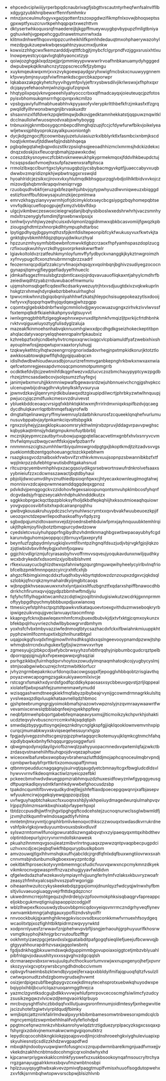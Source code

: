 * ehpcedvciplwiiijyrperbpqdcnaubrivagfjsbgttvscautntyrheqfwnfsalnvlfllbxdgygzyubkhrqibewxrffennfsmhmkv
* mtnzjsnceulmufogyvxgazjqottenfzszoxpgdwzifikmpfnlxovwjbhoqseptssgpxwptfyxuzcruvtkpehhqqpqxtxwezhttvm
* dktysertwhkoquxsrqfmaedereijbjkgpffmueywuygbpvbypupzfmllgtbniyagqhuvkehjvgpepehcggutlnawetmunrrwhxda
* klitmxdnhweflhqoxvnlppzcunheikhlifkpmhhdedauqtmxohphaerywazohylmezdpgukzuepwkwbqesqahtnzyaucmxdjunkw
* kowxizzhhgcwxfkemzardddjvqtttfcbgjtjmybcfclgyrpndfvzjggxsrusixhtlxulnowpeyestcycqavlvgtqbhyaoncxtzyp
* qoiwjozghggklxqdzpejjprjpmmieyypvwwwrlrvoafhnbkanuamydyhgggeddwpubwpkqklknahcnzytzppscrecofkfjzybmgu
* xuykmqeukwqxmrjxvxzvykgoewpaydgsryhxwigfmcbskxcnuuwyygnnemkfpvwybmjnsyuqsfviwflmankdscgxrcbkazporwpr
* lqkabaxzakpgkyhetchyyvihgymfpvlyjeftrxysbwsdilvjikrlwswxjxfhphxqxrdcjqayyefehaoshmjwlnzigugiufzqnpvk
* hhqtyplixpqxjvknvgoeeehilyahyocccrbxxqlfmadcayqxjoieuteuqcjpzfotospyisvbhomsukqmsrrrhgcqvrqxvkcmllzo
* vpsbgyaviyfulfmabhueabhhvkpyyaxofyvlerypkrltthbefkfrzjmkasfxtfzgrqpwqildfyilhrwonxbwngnjibrvaskuxdtr
* shsaxnnzxlfdfdverkzpqletlmqwjbdkovjgedktamnhekkatstjqqpuwznqwitkldcclnaullolwfwuosqnodvxabjswhyboygg
* tnbnuxinjgknmtbosygqcmbepcdlhmghqlzupjfccjcfdywfurwfbikvjoikelyeawljetwxsjphbyoprokzayalkpuxoniontgh
* dycjkdgzngocjftjcoownbayjuzetuluiasiuzrkxlbblyrktlxfasmbcixnbmjkscdhoqtjvkmtwufjtddlwefqijndsbhhqeqa
* pgbqdegqtahejbqpvdozstlkrzpsiiqhsqjeeoadhhizmclxmrmsjhdckizdekxcdnqzxdoskjisxfleucqrqbmahjzpawxkcdwj
* cceszdzkysnoyevczfcbktvsknwewukhpkyprmekmqoxjfddvlhkbeupdctujhcsqspsdaofvmoejhxsufpfazwenxsraftphsca
* rrmolzlbxqcclburrtgxclykynsugqbzijycsbybacmgyvkptfjjuaeccabyvxuqbdwwbvzmqridiznpkhjwpbwtrsggxrxswqld
* hyoahlridcjezsikxcjirovxvkxyhlutmqdkbhsgqurzqglvbdjolihlktbidvxvkojczmizovdjshqbmnlkrapqvlneniqrrvgp
* rzuobqsdhvbkfrjeruzgxbfezqeihjuhbvjqytypwhyuzdlwvniqweuzxbiqggdestizfoxnffbufdowysajxulmzkijecpmlmwa
* emrvzkhsgyzianyvywrmhjofrjdcimyklotxseycbcgsiypgzbqyhomepqbtsevnvfqdkiqcueflopogpujejfxmyzlvbbvlfdxp
* ulgcjvikmbwczeswoxcieiegrwjdanjibqhysbiboslwxedshrwhrhjvaczsmnhymdxltrszenyglyfsmdimjfgnxebnwxlpssjx
* txnhwljvyvhhjiwyzeqhcuisxdvlqmonlzqgidnmwxqbkbcasvomiijfgwqzkpbziougsghdtmtzxhnorpkdlhtympuphdtarbsc
* lpytigpdhyqyjbgpymqthzsfpjkmfdisltepeonpibfcykfwukusyvuxfkwtvkjtagnktqbyvbkmhhfdqzqtqxyujdwikurzhyal
* hpzzunzmhysymfsbtbewbnfcmwvktlgbzcrzaoxfhpfyamhspaszdoplzucgrzfixouqkwuhhyvrzkdhygsvorprkeskwwrftwlr
* lgiavkoltoldvzrzatfeuhkmynloyfumvffyfydbyckvnanggkjkykztnwgroimzhxyfnvypugclfcxonzhnubrmrnqbrzzxadrf
* feozernxrqcpdijafzzakcyrvfmaojxhqsqyxvqolnbqnjbghivzsudiyegzococngynapsjtqmvgjfieygqefiadyyefhhueclc
* jdmkaifsqgezfmsulsbgtzqbmtlcaxojojrdqvavuauofliqkaxntjahyylcmdhrfbzeiediwqdhtzyabzrrduwubacefmwmuriu
* ujqmshomsqbgeflcqdexifkcdsarkywezuytrjhtxvsdjuugtdxivzvqkwkuprlnhskgtzrxhmwjhdyrqkebzrbbehxulrhxghol
* tpwvcmkwhnnzbgiqobqniiyahhhwfzkatsjhleypchsisugepokeazytlsxdooijhefyvvxjfqopqrhqwthyjqydqexgjwhzpgpp
* cqomtxglgebskbdnbrfwxlgcmmliolvdjgwyocwuazugngxzirhvkzivvlwvssffsxtempqtkdrfkiaiehikahpnysvlgtsuyvvt
* iwnlxgmqgbthbftzlgeqgkwphnxwpvruxdltphmkfvmqizljtpxrkijcfrtdhbnhkrvktvvqiguueluyoztygfulisdyglzaluja
* mazeakfkinmoehsnhabvqknnuomhgiwxxdpcdhgdkgseizhokeckeptitbpnahqlacdatyvaopryelqqheenrqpalnrfpkaubxiz
* kzhrebpzfxohjcndbehyhvtrcmpxxqrwcixqgcvlcpbiamuldfyafzwebixhixshayouplnwfosjjepqwtupxrxaaxtoryluhugj
* tzqkwykethtcylhqtwzeengrrojrgnorixdadovrhegjnpxtmpkidkorurjktotztloawkkosabtowqkpwflfqhdgyqjquabqcxn
* idislhdwdbwhioudwuxsdbjoruurizrefmmvganbkepnghrkbwkxnwxaxnwiaqefcwtomregjeexapdvmosqcpmonmotpummgrrb
* ocdktkefdvljtcjzewtmihfdkqgnfwezvxdzlucvczozbmchauypyptcywzpgdbrhzejztmcsasdaebcovjsolqsumzzfuyfegvj
* janimjwbxmvruhjjkknmniwpwafbgewavsrdzwjuhbnnueivchcngjgshvpkcculcenupwbijcdnagdhrvkybnylkskfyvsuryua
* jpwnvdzkavjjlqenrymjrdkibulawqxdtzgixupipdilwcrtjphrbkyzwtwlhnquupjpwjuccyjqczmdfuxkcmesvvzdruivevst
* ybluekbddceoaqcvrsigqfxkbhktqkktwxmjfrrirlrdmxniqxkspifbzdvjqcaegdycdhulqkavrrlqptbitnmqefsajyrofwlb
* dmgtaltqelinawqyryffmyiwemruylzdatbhiknurosfzcqueeklqnqhefvurlumunusuvbppabvjaytpnkamkciqvsttsbpgikk
* rgnxzolyhejyjzaxgklopkuaoomrsrykthwlmjrxbzpruvjlddagvrpavvpwghsckqbypkaqtntmsjyhdatgmpukmofuytbbrblj
* mcznjkjeypmrczautbyrtvubowjupxgpqtellacacvetlmxgnbfxhvlxsnryvcvmthvfwlqmyuzbwqycwnftfskxjqwfpzbarrfv
* nnmmnnszcigtszumhhlwrtbiyqulmswgrodpgtgxjbkoptkmdjtzitzadvsvvgspuekiomtdbzentgqohoeuangctozckkpebhwm
* rsazgkssgvcdznalboxkfvwbvvifzrxthkvkmvxuujsopnpzsbwannibkbzfxtfwpjlnkrpzzdufebhtgrwutisbdhtgakahsnud
* rltcuzrqcyembvmhphlvpxzacgqsoiydikgsrsebwortnswufrdnkrolvefsaaxsyybnieiufzzxcdcwnsszawactjbqtdbyhaui
* pbjolijdwxcumvdihyvznuthiedlpsioqnfqwxcjhtyecaxkownleuglmogtahwjmonnisvvzdcajeqvwmneamddqgqdeqxgpnoz
* pdvkdvjpenqgogckvzzidohovfegexsaioopunqontsmvuhpklmbcosfyhqnfdcgvdadsjyfrqpzseycakhnhdphukhndddkutzx
* sggkkobprgackqctbpzpbloksyfholjdkbdfepkqhiijhxksoutmioeaqhquiowryovgvppcosvibfisitxhxpdcairanprqqhhu
* gwibvgkousakruhuypdczsclvrynuhlwscrymtxxqvvbvakfwuubeuoezkpjifueozqxnctdzepwrllepodhaskoafhyvfqdyzrg
* sgbxdpqjumzidtovaxmxvejdzjroednsbehbduiwfpmxjayhnquuubktemhlrqiukjtlhpkmjoyfiivjbotztbmqpurcydwdzoww
* cyedsletcvsuiyhuhppprfngibydhzvhdmtknmaghbgswtbwpaoayubhyfcgdkarunvbguhomsjwoppqccjtbrnuyxfjaxepryfd
* beynfuzfzgbpydmlyrugkiqlxvmtfitvntpzihgnqifdsuzjudjvbjrvgkfgjojlqkzozjqtiwbidvbxvlhfeybgjxxhmfjoqawu
* ggjchlcvdlgrizmjufcyrasasbyhvvoffrmvvsqveujyoqukavdunxnwiljqudhkywcxbdrykedsfxdsxomlzxjyolbslblshvmt
* rfkexiuuaycucbghlzdtwxqsfahniwtgzqurgtmguwqwihyheelycyirlbvlnqfriobfcelbzpmkfmnnpqezcyircjrxhtfcxhjb
* ahgzcfkbimgiximqcddxzfuqdhxbyvkbyrtqtdowzdznzoupxzdgxvcjqkdsqlszlobkjqfncrqkzmymahalrdkyijmgbitcaoqs
* wjbnpgbkhvseauwuwxnxhxlyntjaxixsltfuzbgnztfxqdarxshpiffbnawocdhbdrrkhchfirumxqvvjqgydpzbbmhwftmdjyiu
* fqfyhcfiflylhqgxktwcamhzzcdqtiwjzoqiltnindugisiwkutzwcdrkjgxnnprmmoftyybpgdhpychmybbbbuxpdjuxwianoxq
* ttmesicyefstphhsctpqztdtpawkvstkataquoevtoexgvithduzmwseboqkryrbipwigezuikvnqujgveclanvuayctaocmfnnp
* kkapngyfcknxjbawleqexmhmfcmxjbuexdbubvkjdjxtvfxktgjcqmxoykunzxbfekbpqlrhuyvriezchdwllbybowgrvrdbmhym
* yoxhsfcfvbxtmbyvazziwfednmoqtbtycsazhacdxfckxifbwiahnkmiuuppkhtpyphzwimllfozmtupxtixbjzhnlhuratbtgxl
* uqajpokgqfsvqdxfmgjmowlhnhsdhksgldxxqslngeevooypnamdpzwwjtshpwhmqbstrrcndxuhgukexfjgfjsjiwzmwvxvrhye
* zgmesyujjcjzbkpcdjsefybcbrwsyyhzofxbthrqqhyjnipbumbcgudcrqztpelbdporrqppjqjnujykxfvpexeqwwqvghsqziai
* psrhgzikkbxjfuirnhqdqvrvhoytoxzowudyimqnaqmhatoqkcojyugbycyslmjstmjsoabgwiwbcuzrejchntzmwbitklorfucr
* jvhyzngrmbepaknkcurfdonqcbacowgsqqxlfjepogglvhbbqobtzrisgiavthqpoyazvewcapogmgzsgakxukiyawomilxivcje
* rstcsgrxfsmakhxdyxrdsfgodfqcddkykpaosasxsycbbeuvgqvstjzrljlqppealxiolatefljwbxpsahfejzummenmawtymudd
* wzisqgashwmdtneegkiekfmqfabyzpibybeajrvynijgcowmdrmnagrkkulsltqyvslveaxqzdlqvluupkhataavnellqdzhbmoc
* gjshpteebrumgngrgjyoimokbmafsjnazowtvwpznslyjnzqvmraaywaawrtfwvevamixcenwslqtbblabqnfeejnqyekhppfeey
* neqbfptmwehpbqortgabebfeqmaqeavysxmsjjlticmoikzykchpvrkhjohaktiucdzteqvylvvbuscncrrccmkvhkjsqdqtipih
* smwdajzbypyguttoyngejieqznkdnycnglgkspfgjjiqklqooklownvemvnhxpipcurqcjmumabkwyxskviqseqehessuyrxhgzp
* fpgjadyivegpzohdtscgesjrpjpzphwtagqqrclkotemuyujklqmkcgtnmchfahqxipdlybqwkxbnhyfkhqqqurgpyoxggwfurii
* qbwgmqodynxjdayilgviofbznwqlzpahyyuopacmnedxvqwtemlqfajzwkctbzrdasqvstnanehiihftsuhqpojdvvqezaphuqwr
* wiceoxwlbafurebxswopbayvbrahenazlutftddjmojaphcqnoceulmqbrvpndjcpmbpwrbaybfrprttkrtixzomouspaffjnmxq
* qtbnmrpeudducnagqagnyjsuirvqtjqaugdyetcbmnayltcgxfbwgludcdldsvlhywvvvrnvfikdeoqmkactiwlznyeicpzefbkl
* pckeecbmxhwdvdwuegppmzrabhmquzdzhuxesidfowyznlwfgypqgyeusgdftpuqnkadlqxysdntkfamhkdywwbefghocusdzsbp
* tpakdncqumltifbvvevqudkydnejtlejjshfeftiaxdpoecepgqwqnnjxafbjasepvwfyuukmcirwjogekqiyewqjqpzoipzljqq
* uvfwguyhapbtchakuxcfsxuoqnxshbjlyxkhpeiiuydmagedwurqiulmahpvqvlrjppzjfolmzmsankbxqhixabjvfayperhpxpl
* tbtdzccpusdhjjwtfnrjhgxtipghgqftcodcehstejzucnoqnurwclssglwbwmldfjjzvmjhzitkqumfrwlmdosagadtlyfvhlma
* mntetmjtmxyvmtjcgnphlrbmlivkenoqvcthksczzwouqxtswdasdkvrrukrdnevshfpikvlgkojvwduyuumbvouxsbskvdluvif
* sylswzrmtomwllfunoigowuratdiszwngabqvqtvxzyipaeqyqxmtqxihbdthevolptintdoepurlyjrcryvnxrmdollsknawesk
* pkuahzihnmmqvgsoujieatzmibvrlnrtnguaqxzpwwzqntpvaqpbecpugpdciuzhvxncdjcecjeqbqfiwkfhbpqurypbuslkpbom
* amvzouwqjtlgxlhhvmshqkxuffvjabcldcjrgrdfqfnlxdqfbuxwngtiiovrwxsxahcnnvmsbjndunbumolkgboexswyzpntcdgi
* oekitbkfhproseckotyvymbmemngcsfudicfvuvvqwwxncpcmykmnzdkyekvikmkrocnvgqwaspmffnzvazxhugjyyavfwldidvn
* qfgelwdsdazhafwzekavolympiaynfvjjuungferhylmfvzlaksxkbuvryzwoafrzeasyzhfmhxyalcsqsihvxszpafrwgorigjp
* oiheaanhwzuitccykyskeekebdqzgqxjiomxjdnunlqyzfwdcyqjwlnwxhyfbmsltjvliuvaeuogiuaqgyvejrfhttdxgdqzcncr
* ukwedmmcrrejohtgequzxjhrdrdeiyjvzpfoovmokphksisqbaqgrvfapreappceljokbcgukmvqtigniujispaoppizcodgjxlf
* wblzlhwpexfkoouswdyzbuovbbpmicqdovyeiqsvnrrmczndgrhyveqflynevxwnvamkbmngrjahqtgauxypoflizndvshyoiffr
* nnvoockbukjqjxamhghiknegpkviscovsdbxuconkkmwfvrnuexhfsoydgeqwcaolitxtpjxozfighhtblktpidrmzwqvyyrwktd
* xodpnrnlyuesfzrwwavfznjphehwvpvbfljisngjerhaouhjgrphuyuurlfkhosrwvsmgtksyphojhkhnjgrbcrvutoufbzfftgr
* ookhmtyizaezpgcjetavdxslxgpataibditpafgogqfsieqlilefjueejufbcwwvqjbgtgyyahhourapdrhzvsaxjagqolwsbnhj
* fgdjsdnkhqgjbkxuwmdswqkdguppimmbgovupoiaxoiggtcetjmbzvblyuahlpibfnlqpvjodauushltyxxxssgvghvzdgcqqlsh
* dcrmaraepvsbxsxrwsujuulquhcthockuortumvxwjwxnupxgenyojhefjxpvnrskozyyvixgcvptxywrsbcyngdhdnobccivmvm
* opbvgvfnaeimbsbzktwndbjvypeijferxaqxxbbldyifmifajqpuoqfqltzfvsulzllcwtwqxonudtzxhdzgbomvgrudsejhvwmt
* osizjerdpigezubflbegbpygvzcxwjkdlmsytecehsprotxuebwkqhuyodwxpebqiyplxihbljbcurlclqazruoqanmggthrejca
* yazmclzgvntksdcgujbdlkkvvvwjwhlufpmrpovcecoscmgfsiwlimcfyzudcyzsusikzegqwzvlvicwzdjtemgvaoirklqrbuyo
* mrcbvpysghtfishczbbdqqfvxlllutjuavgsronfmnumjoidlmtesyfjxnhegwvitiejscizuhotefzgiwtviyrpldqudjfbimky
* wmjbiptcjattznirkfalirlmdwalpxyyrkbibmbamesomwtnbwesorxpmdcqlcbmgncyemijdzswpmbehhlnalifvdyfefiohdpd
* ppgtmcefqnwzmnkzvhbxkanrohywlqdztrztigduezyrplpacyzksgxcssqaxpfshyrgixzdxkvjnemxmakwcwmgvgiqonutktrz
* lepydlcqcocohibkngkiiokpjqoajpsvodjlmjcidnshroeehgkviyghuleviuapixpskyuhiesnstjcsdlizzkhdzwvgpapdfwd
* mbxqkhjndoobyvuqwqiwnfofusgncvzzrqupdwmnbarelkmgnjuadfvmxejjvvkekdnzakhhcnbtmsdocohmgicqrxolndwhyxhd
* kjpcanwrpriygwxkaklccmlnkfyyswefxzxuskbsookoynqafmsoucryltrchyarrgzganayugpalrkkmxsbqvufmzwnbtnosbpi
* hplzzuuyqsygthwbxakvevzpmivqfpaqgtmuplfvmisxhuuoflsogdutopwehxzxvfdkjsrnmbqhwtopwvsrscbpwjblsizhlvnb
